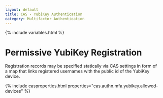```yaml
---
layout: default
title: CAS - YubiKey Authentication
category: Multifactor Authentication
---
```


{% include variables.html %}

# Permissive YubiKey Registration

Registration records may be specified statically via CAS settings in form of a map that links registered usernames 
with the public id of the YubiKey device. 

{% include casproperties.html properties="cas.authn.mfa.yubikey.allowed-devices" %}
